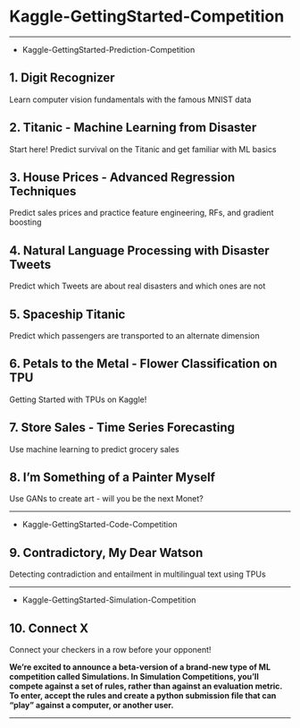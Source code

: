 # Kaggle-GettingStarted-Competition

-----

- Kaggle-GettingStarted-Prediction-Competition

## 1. Digit Recognizer
Learn computer vision fundamentals with the famous MNIST data


## 2. Titanic - Machine Learning from Disaster
Start here! Predict survival on the Titanic and get familiar with ML basics


## 3. House Prices - Advanced Regression Techniques
Predict sales prices and practice feature engineering, RFs, and gradient boosting

## 4. Natural Language Processing with Disaster Tweets
Predict which Tweets are about real disasters and which ones are not

## 5. Spaceship Titanic
Predict which passengers are transported to an alternate dimension

## 6. Petals to the Metal - Flower Classification on TPU
Getting Started with TPUs on Kaggle!

## 7. Store Sales - Time Series Forecasting
Use machine learning to predict grocery sales


## 8. I’m Something of a Painter Myself
Use GANs to create art - will you be the next Monet?


-----

- Kaggle-GettingStarted-Code-Competition



## 9. Contradictory, My Dear Watson
Detecting contradiction and entailment in multilingual text using TPUs

-----

- Kaggle-GettingStarted-Simulation-Competition

## 10. Connect X
Connect your checkers in a row before your opponent!



**We’re excited to announce a beta-version of a brand-new type of ML competition called Simulations. In Simulation Competitions, you’ll compete against a set of rules, rather than against an evaluation metric. To enter, accept the rules and create a python submission file that can “play” against a computer, or another user.**


-----














